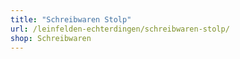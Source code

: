 ```yaml
---
title: "Schreibwaren Stolp"
url: /leinfelden-echterdingen/schreibwaren-stolp/
shop: Schreibwaren
---
```

